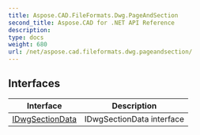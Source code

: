 ```yaml
---
title: Aspose.CAD.FileFormats.Dwg.PageAndSection
second_title: Aspose.CAD for .NET API Reference
description: 
type: docs
weight: 680
url: /net/aspose.cad.fileformats.dwg.pageandsection/
---
```



## Interfaces

| Interface | Description |
| --- | --- |
| [IDwgSectionData](./idwgsectiondata/) | IDwgSectionData interface |


